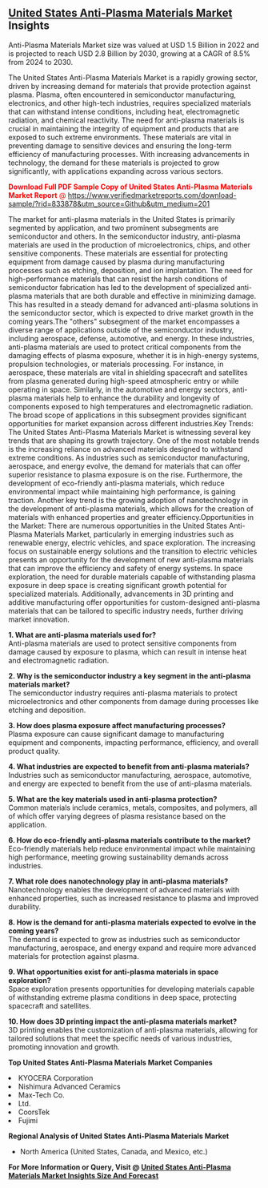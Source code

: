 <h2><a href="https://www.verifiedmarketreports.com/download-sample/?rid=833878&amp;utm_source=Github&amp;utm_medium=201" target="_blank">United States Anti-Plasma Materials Market</a> Insights</h2><p>Anti-Plasma Materials Market size was valued at USD 1.5 Billion in 2022 and is projected to reach USD 2.8 Billion by 2030, growing at a CAGR of 8.5% from 2024 to 2030.</p><p><p>The United States Anti-Plasma Materials Market is a rapidly growing sector, driven by increasing demand for materials that provide protection against plasma. Plasma, often encountered in semiconductor manufacturing, electronics, and other high-tech industries, requires specialized materials that can withstand intense conditions, including heat, electromagnetic radiation, and chemical reactivity. The need for anti-plasma materials is crucial in maintaining the integrity of equipment and products that are exposed to such extreme environments. These materials are vital in preventing damage to sensitive devices and ensuring the long-term efficiency of manufacturing processes. With increasing advancements in technology, the demand for these materials is projected to grow significantly, with applications expanding across various sectors. <p><span class=""><span style="color: #ff0000;"><strong>Download Full PDF Sample Copy of United States Anti-Plasma Materials Market Report</strong> @ </span><a href="https://www.verifiedmarketreports.com/download-sample/?rid=833878&amp;utm_source=Github&amp;utm_medium=201" target="_blank">https://www.verifiedmarketreports.com/download-sample/?rid=833878&amp;utm_source=Github&amp;utm_medium=201</a></span></p>The market for anti-plasma materials in the United States is primarily segmented by application, and two prominent subsegments are semiconductor and others. In the semiconductor industry, anti-plasma materials are used in the production of microelectronics, chips, and other sensitive components. These materials are essential for protecting equipment from damage caused by plasma during manufacturing processes such as etching, deposition, and ion implantation. The need for high-performance materials that can resist the harsh conditions of semiconductor fabrication has led to the development of specialized anti-plasma materials that are both durable and effective in minimizing damage. This has resulted in a steady demand for advanced anti-plasma solutions in the semiconductor sector, which is expected to drive market growth in the coming years.The "others" subsegment of the market encompasses a diverse range of applications outside of the semiconductor industry, including aerospace, defense, automotive, and energy. In these industries, anti-plasma materials are used to protect critical components from the damaging effects of plasma exposure, whether it is in high-energy systems, propulsion technologies, or materials processing. For instance, in aerospace, these materials are vital in shielding spacecraft and satellites from plasma generated during high-speed atmospheric entry or while operating in space. Similarly, in the automotive and energy sectors, anti-plasma materials help to enhance the durability and longevity of components exposed to high temperatures and electromagnetic radiation. The broad scope of applications in this subsegment provides significant opportunities for market expansion across different industries.Key Trends: The United States Anti-Plasma Materials Market is witnessing several key trends that are shaping its growth trajectory. One of the most notable trends is the increasing reliance on advanced materials designed to withstand extreme conditions. As industries such as semiconductor manufacturing, aerospace, and energy evolve, the demand for materials that can offer superior resistance to plasma exposure is on the rise. Furthermore, the development of eco-friendly anti-plasma materials, which reduce environmental impact while maintaining high performance, is gaining traction. Another key trend is the growing adoption of nanotechnology in the development of anti-plasma materials, which allows for the creation of materials with enhanced properties and greater efficiency.Opportunities in the Market: There are numerous opportunities in the United States Anti-Plasma Materials Market, particularly in emerging industries such as renewable energy, electric vehicles, and space exploration. The increasing focus on sustainable energy solutions and the transition to electric vehicles presents an opportunity for the development of new anti-plasma materials that can improve the efficiency and safety of energy systems. In space exploration, the need for durable materials capable of withstanding plasma exposure in deep space is creating significant growth potential for specialized materials. Additionally, advancements in 3D printing and additive manufacturing offer opportunities for custom-designed anti-plasma materials that can be tailored to specific industry needs, further driving market innovation.<p><strong>1. What are anti-plasma materials used for?</strong><br>Anti-plasma materials are used to protect sensitive components from damage caused by exposure to plasma, which can result in intense heat and electromagnetic radiation.</p><p><strong>2. Why is the semiconductor industry a key segment in the anti-plasma materials market?</strong><br>The semiconductor industry requires anti-plasma materials to protect microelectronics and other components from damage during processes like etching and deposition.</p><p><strong>3. How does plasma exposure affect manufacturing processes?</strong><br>Plasma exposure can cause significant damage to manufacturing equipment and components, impacting performance, efficiency, and overall product quality.</p><p><strong>4. What industries are expected to benefit from anti-plasma materials?</strong><br>Industries such as semiconductor manufacturing, aerospace, automotive, and energy are expected to benefit from the use of anti-plasma materials.</p><p><strong>5. What are the key materials used in anti-plasma protection?</strong><br>Common materials include ceramics, metals, composites, and polymers, all of which offer varying degrees of plasma resistance based on the application.</p><p><strong>6. How do eco-friendly anti-plasma materials contribute to the market?</strong><br>Eco-friendly materials help reduce environmental impact while maintaining high performance, meeting growing sustainability demands across industries.</p><p><strong>7. What role does nanotechnology play in anti-plasma materials?</strong><br>Nanotechnology enables the development of advanced materials with enhanced properties, such as increased resistance to plasma and improved durability.</p><p><strong>8. How is the demand for anti-plasma materials expected to evolve in the coming years?</strong><br>The demand is expected to grow as industries such as semiconductor manufacturing, aerospace, and energy expand and require more advanced materials for protection against plasma.</p><p><strong>9. What opportunities exist for anti-plasma materials in space exploration?</strong><br>Space exploration presents opportunities for developing materials capable of withstanding extreme plasma conditions in deep space, protecting spacecraft and satellites.</p><p><strong>10. How does 3D printing impact the anti-plasma materials market?</strong><br>3D printing enables the customization of anti-plasma materials, allowing for tailored solutions that meet the specific needs of various industries, promoting innovation and growth.</p></p><p><strong>Top United States Anti-Plasma Materials Market Companies</strong></p><div data-test-id=""><p><li>KYOCERA Corporation</li><li> Nishimura Advanced Ceramics</li><li> Max-Tech Co.</li><li> Ltd.</li><li> CoorsTek</li><li> Fujimi</li></p><div><strong>Regional Analysis of&nbsp;United States Anti-Plasma Materials Market</strong></div><ul><li dir="ltr"><p dir="ltr">North America&nbsp;(United States, Canada, and Mexico, etc.)</p></li></ul><p><strong>For More Information or Query, Visit @&nbsp;</strong><strong><a href="https://www.verifiedmarketreports.com/product/anti-plasma-materials-market/?utm_source=Github&amp;utm_medium=201" target="_blank">United States Anti-Plasma Materials Market Insights Size And Forecast</a></strong></p></div>
